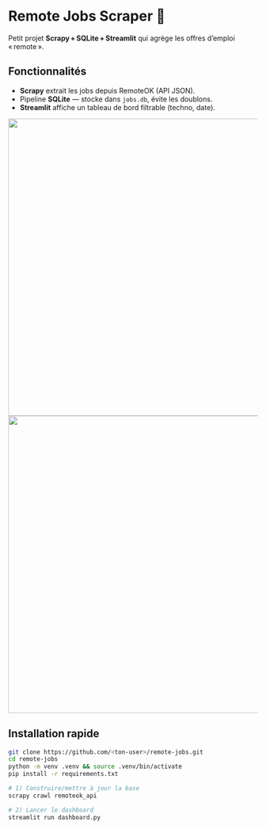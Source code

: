 # Remote Jobs Scraper 🚀

Petit projet **Scrapy + SQLite + Streamlit** qui agrège les offres d’emploi « remote ».

## Fonctionnalités
- **Scrapy** extrait les jobs depuis RemoteOK (API JSON).
- Pipeline **SQLite** — stocke dans `jobs.db`, évite les doublons.
- **Streamlit** affiche un tableau de bord filtrable (techno, date).
  
<p align="center">
  <img src="C:\Users\user\remote-jobs\docs\Capture d’écran 2025-07-25 154559.png" width="600"/>
  <img src="C:\Users\user\remote-jobs\docs\Capture d’écran 2025-07-25 154646.png" width="600"/>
</p>

## Installation rapide

```bash
git clone https://github.com/<ton‑user>/remote-jobs.git
cd remote-jobs
python -m venv .venv && source .venv/bin/activate
pip install -r requirements.txt

# 1) Construire/mettre à jour la base
scrapy crawl remoteok_api

# 2) Lancer le dashboard
streamlit run dashboard.py
